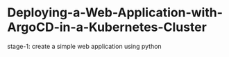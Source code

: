 # Deploying-a-Web-Application-with-ArgoCD-in-a-Kubernetes-Cluster
stage-1:
  create a simple web application using python
